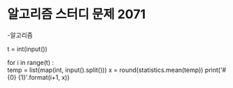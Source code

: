 # 알고리즘 스터디 문제 2071

-알고리즘


t = int(input())

for i in range(t) :  
    temp = list(map(int, input().split()))
    x = round(statistics.mean(temp))
    print('#{0} {1}'.format(i+1, x))